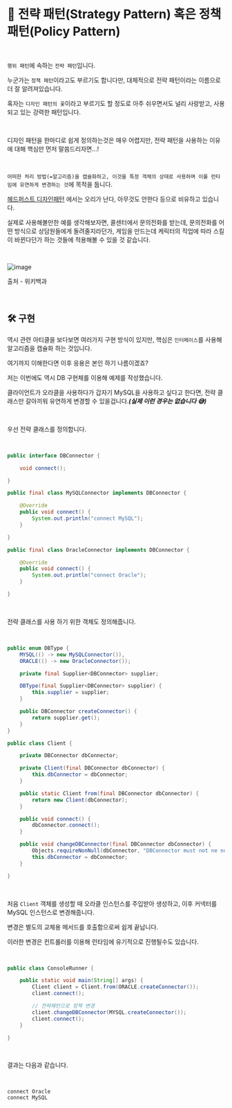 # 📜 전략 패턴(Strategy Pattern) 혹은 정책 패턴(Policy Pattern)

<br />

`행위 패턴`에 속하는 `전략 패턴`입니다.

누군가는 `정책 패턴`이라고도 부르기도 합니다만, 대체적으로 전략 패턴이라는 이름으로 더 잘 알려져있습니다.

혹자는 `디자인 패턴의 꽃`이라고 부르기도 할 정도로 아주 쉬우면서도 널리 사랑받고, 사용되고 있는 강력한 패턴입니다.

<br >

디자인 패턴을 한마디로 쉽게 정의하는것은 매우 어렵지만, 전략 패턴을 사용하는 이유에 대해 핵심만 먼저 말씀드리자면...!

<br />

`어떠한 처리 방법(=알고리즘)을 캡슐화하고, 이것을 특정 객체의 상태로 사용하며 이를 런타임에 유연하게 변경하는 것`에 목적을 둡니다.

[헤드퍼스트 디자인패턴](https://www.aladin.co.kr/shop/wproduct.aspx?ItemId=582754) 에서는 오리가 난다, 아무것도 안한다 등으로 비유하고 있습니다.

실제로 사용해볼만한 예를 생각해보자면, 콜센터에서 문의전화를 받는데, 문의전화를 어떤 방식으로 상담원들에게 돌려줄지라던가, 게임을 만드는데 케릭터의 직업에 따라 스킬이 바뀐다던가 하는 것들에 적용해볼 수 있을 것 같습니다.

<br />

![image](https://user-images.githubusercontent.com/71188307/133035797-e53b96bc-6e7f-454d-a524-7d56eee9b724.png)

출처 - 위키백과

<br />

## 🛠 구현

역시 관련 아티클을 보다보면 여러가지 구현 방식이 있지만, 핵심은 `인터페이스`를 사용해 알고리즘을 캡슐화 하는 것입니다.

여기까지 이해한다면 이후 응용은 본인 하기 나름이겠죠?

저는 이번에도 역시 DB 구현체를 이용해 예제를 작성했습니다.

클라이언트가 오라클을 사용하다가 갑자기 MySQL을 사용하고 싶다고 한다면, 전략 클래스만 갈아끼워 유연하게 변경할 수 있을겁니다.***(실제 이런 경우는 없습니다 😅)***

<br />

우선 전략 클래스를 정의합니다.

<br />

```java
public interface DBConnector {

    void connect();

}

public final class MySQLConnector implements DBConnector {

    @Override
    public void connect() {
        System.out.println("connect MySQL");
    }

}

public final class OracleConnector implements DBConnector {

    @Override
    public void connect() {
        System.out.println("connect Oracle");
    }

}
```

<br />

전략 클래스를 사용 하기 위한 객체도 정의해줍니다.

<br />

```java
public enum DBType {
    MYSQL(() -> new MySQLConnector()),
    ORACLE(() -> new OracleConnector());

    private final Supplier<DBConnector> supplier;

    DBType(final Supplier<DBConnector> supplier) {
        this.supplier = supplier;
    }

    public DBConnector createConnector() {
        return supplier.get();
    }
}

public class Client {

    private DBConnector dbConnector;

    private Client(final DBConnector dbConnector) {
        this.dbConnector = dbConnector;
    }

    public static Client from(final DBConnector dbConnector) {
        return new Client(dbConnector);
    }

    public void connect() {
        dbConnector.connect();
    }

    public void changeDBConnector(final DBConnector dbConnector) {
        Objects.requireNonNull(dbConnector, "DBConnector must not ne null !");
        this.dbConnector = dbConnector;
    }

}
```

<br />

처음 `Client` 객체를 생성할 때 오라클 인스턴스를 주입받아 생성하고, 이후 커넥터를 MySQL 인스턴스로 변경해줍니다.

변경은 별도의 교체용 메서드를 호출함으로써 쉽게 끝납니다.

이러한 변경은 컨트롤러를 이용해 런타임에 유기적으로 진행될수도 있습니다.

<br />

```java
public class ConsoleRunner {

    public static void main(String[] args) {
        Client client = Client.from(ORACLE.createConnector());
        client.connect();

        // 전략패턴으로 정책 변경
        client.changeDBConnector(MYSQL.createConnector());
        client.connect();
    }

}
```

<br />

결과는 다음과 같습니다.

<br />

```shell
connect Oracle
connect MySQL
```

<br />
